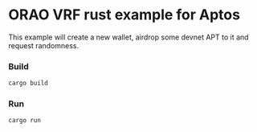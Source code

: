 # ORAO VRF rust example for Aptos
This example will create a new wallet, airdrop some devnet APT to it and request randomness.

### Build
```sh
cargo build
```

### Run
```sh
cargo run
```
